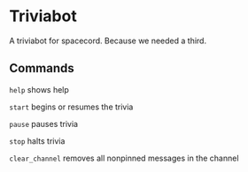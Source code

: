 # Triviabot
A triviabot for spacecord.  Because we needed a third.

## Commands
`help`    shows help

`start` begins or resumes the trivia

`pause` pauses trivia

`stop`    halts trivia

`clear_channel` removes all nonpinned messages in the channel
